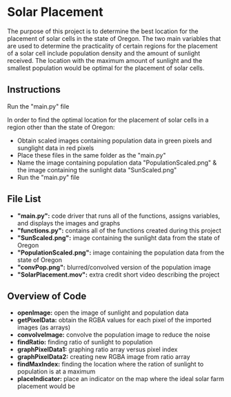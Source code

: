 # Solar Placement
The purpose of this project is to determine the best location for the placement of solar cells in the state of Oregon. The two main variables that are used to determine the practicality of certain regions for the placement of a solar cell include population density and the amount of sunlight received. The location with the maximum amount of sunlight and the smallest population would be optimal for the placement of solar cells.

## Instructions
Run the "main.py" file 


In order to find the optimal location for the placement of solar cells in a region other than the state of Oregon:
* Obtain scaled images containing population data in green pixels and sunglight data in red pixels
* Place these files in the same folder as the "main.py"
* Name the image containing population data "PopulationScaled.png" & the image containing the sunlight data "SunScaled.png"
* Run the "main.py" file


## File List
* **"main.py":** code driver that runs all of the functions, assigns variables, and displays the images and graphs
* **"functions.py":** contains all of the functions created during this project
* **"SunScaled.png":** image containing the sunlight data from the state of Oregon
* **"PopulationScaled.png":** image containing the population data from the state of Oregon
* **"convPop.png":** blurred/convolved version of the population image
* **"SolarPlacement.mov":** extra credit short video describing the project

## Overview of Code
* **openImage:** open the image of sunlight and population data
* **getPixelData:** obtain the RGBA values for each pixel of the imported images (as arrays)
* **convolveImage:** convolve the population image to reduce the noise
* **findRatio:** finding ratio of sunlight to population
* **graphPixelData1:** graphing ratio array versus pixel index
* **graphPixelData2:** creating new RGBA image from ratio array
* **findMaxIndex:** finding the location where the ration of sunlight to population is at a maximum
* **placeIndicator:** place an indicator on the map where the ideal solar farm placement would be
